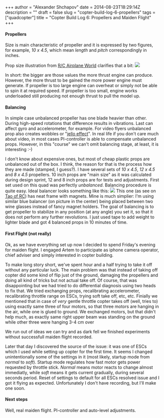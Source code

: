 +++
author = "Alexander Shchapov"
date = 2014-08-23T18:29:14Z
description = ""
draft = false
slug = "copter-build-log-6-propellers"
tags = ["quadcopter"]
title = "Copter Build Log 6: Propellers and Maiden Flight"
+++

#### Propellers

Size is main characteristic of propeller and it is expressed by two figures, for example, _10 x 4.5_, which mean _length_ and _pitch_ correspondingly in inches.

Prop size illustration from [R/C Airplane World](http://www.rc-airplane-world.com/propeller-size.html) clarifies that a bit:
![](http://www.rc-airplane-world.com/image-files/propeller-pitch.gif)

In short: the bigger are those values the more thrust engine can produce. However, the more thrust to be gained the more power engine must generate. If propeller is too large engine can overheat or simply not be able to spin it at required speed. If propeller is too small, engine works underloaded still producing not enough thrust to pull the model up.

#### Balancing

In simple case unbalanced propeller has one blade heavier than other. During high-speed rotations that difference results in vibrations. Last can affect gyro and accelerometer, for example. For video flyers unbalanced prop also creates wobbles or "[jello effect](http://en.wikipedia.org/wiki/Rolling_shutter)". In real life if you don't care much about video, in most cases PI-controller is able to compensate unbalanced props. However, in this "course" we can't omit balancing stage, at least, it is interesting :-)

I don't know about expensive ones, but most of cheap plastic props are unbalanced out of the box. I think, the reason for that is the process how they are made (stamped, I guess?). I have several sets of _10 x 4.5_, _12 x 4.5_ and _8 x 4.5_ propellers. 10 inch props are "main size" as it was calculated during design sprint, 12 and 8 inch props are for tests and adjustments. First set used on this quad was perfectly _unbalanced_. Balancing procedure is quite easy. Ideal balancer looks something like this:
![](http://3.bp.blogspot.com/-vW8fykbfFBM/UBbniOly1UI/AAAAAAAABYk/u9VqKZOrlCo/s1600/DSC04336.jpg)
This one (as see on [Tao of RC](http://blog.pannuhuone.pro/2012/07/diy-propeller-balancer.html)) has neat frame with magnets. Mine is much simplier: I'm using similar blue balancer (on picture in the center) being placed between two wine glasses instead of fancy magnet holders. The goal of balancing is to get propeller to stabilize in any position (at any angle) you set it, so that it does not perform any further revolutions. I just used tape to add weight to lighter blade and got 4 balanced props in 10 minutes of time.

#### First Flight (not really)

Ok, as we have everything set up now I decided to spend Friday's evening for maiden flight. I engaged Artem to participate as iphone camera operator, chief adviser and simply interested in copter building.

To make long story short, we've spent hour and a half trying to take it off without any particular luck. The main problem was that instead of taking off copter did some kind of flip just of the ground, damaging the propellers and doing all kind of tricks but not actual take off. Of course, that was disappointing but we had tried to do differential diagnosis using two heads to fix that. We tried exchanging props, recalibrating accelerometer, recalibrating throttle range on ESCs, trying soft take off, etc, etc. Finially we mentioned that in case of _very_ gentle throttle copter takes off (well, tries to) using exactly same three of four motors, so that three motors are hanging in the air, while one is glued to ground. We exchanged motors, but that didn't help much, as exactly same right upper beam was standing on the ground while other three were hanging 3-4 cm over

We run out of ideas we can try and as dark fell we finished experiments without successfull maiden flight recorded.

Later that day I discovered the source of the issue: it was one of ESCs which I used while setting up copter for the first time. It seems I changed unintentionally some of the settings in it (most likely, startup mode from _normal_ to _soft_). Startup mode regulates how fast motor gets power requested by throttle stick. _Normal_ means motor reacts to change almost immediatly, while _soft_ means it gets current gradually, during several seconds period. Reset of settings to default for all ESCs resolved issue and I got it flying as expected. Unfortunately I don't have recording, but I'll make one soon.

#### Next steps

Well, real maiden flight. PI-controller and auto-level adjustments.
